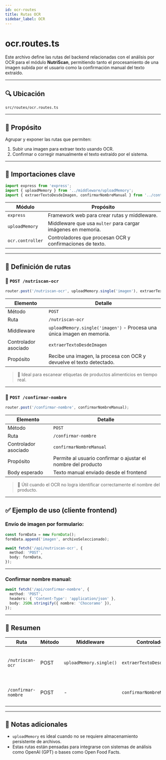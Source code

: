 ```yaml
---
id: ocr-routes
title: Rutas OCR
sidebar_label: OCR
---
```


# ocr.routes.ts

Este archivo define las rutas del backend relacionadas con el análisis por OCR para el módulo **NutriScan**, permitiendo tanto el procesamiento de una imagen subida por el usuario como la confirmación manual del texto extraído.

---

## 🔍 Ubicación

`src/routes/ocr.routes.ts`

---

## 📌 Propósito

Agrupar y exponer las rutas que permiten:

1. Subir una imagen para extraer texto usando OCR.
2. Confirmar o corregir manualmente el texto extraído por el sistema.

---

## 🧩 Importaciones clave

```ts
import express from 'express';
import { uploadMemory } from '../middleware/uploadMemory';
import { extraerTextoDesdeImagen, confirmarNombreManual } from '../controllers/ocr.controller';
````

| Módulo           | Propósito                                                    |
| ---------------- | ------------------------------------------------------------ |
| `express`        | Framework web para crear rutas y middleware.                 |
| `uploadMemory`   | Middleware que usa `multer` para cargar imágenes en memoria. |
| `ocr.controller` | Controladores que procesan OCR y confirmaciones de texto.    |

---

## 🚦 Definición de rutas

### 📌 `POST /nutriscan-ocr`

```ts
router.post('/nutriscan-ocr', uploadMemory.single('imagen'), extraerTextoDesdeImagen);
```

| Elemento             | Detalle                                                                |
| -------------------- | ---------------------------------------------------------------------- |
| Método               | `POST`                                                                 |
| Ruta                 | `/nutriscan-ocr`                                                       |
| Middleware           | `uploadMemory.single('imagen')` - Procesa una única imagen en memoria. |
| Controlador asociado | `extraerTextoDesdeImagen`                                              |
| Propósito            | Recibe una imagen, la procesa con OCR y devuelve el texto detectado.   |

> 🧠 Ideal para escanear etiquetas de productos alimenticios en tiempo real.

---

### 📌 `POST /confirmar-nombre`

```ts
router.post('/confirmar-nombre', confirmarNombreManual);
```

| Elemento             | Detalle                                                       |
| -------------------- | ------------------------------------------------------------- |
| Método               | `POST`                                                        |
| Ruta                 | `/confirmar-nombre`                                           |
| Controlador asociado | `confirmarNombreManual`                                       |
| Propósito            | Permite al usuario confirmar o ajustar el nombre del producto |
| Body esperado        | Texto manual enviado desde el frontend                        |

> 🔎 Útil cuando el OCR no logra identificar correctamente el nombre del producto.

---

## ✅ Ejemplo de uso (cliente frontend)

### Envío de imagen por formulario:

```ts
const formData = new FormData();
formData.append('imagen', archivoSeleccionado);

await fetch('/api/nutriscan-ocr', {
  method: 'POST',
  body: formData,
});
```

---

### Confirmar nombre manual:

```ts
await fetch('/api/confirmar-nombre', {
  method: 'POST',
  headers: { 'Content-Type': 'application/json' },
  body: JSON.stringify({ nombre: 'Chocoramo' }),
});
```

---

## 📝 Resumen

| Ruta                | Método | Middleware              | Controlador               | Propósito                              |
| ------------------- | ------ | ----------------------- | ------------------------- | -------------------------------------- |
| `/nutriscan-ocr`    | POST   | `uploadMemory.single()` | `extraerTextoDesdeImagen` | Procesar imagen y extraer texto OCR    |
| `/confirmar-nombre` | POST   | -                       | `confirmarNombreManual`   | Confirmar o corregir el texto extraído |

---

## 🧠 Notas adicionales

* `uploadMemory` es ideal cuando no se requiere almacenamiento persistente de archivos.
* Estas rutas están pensadas para integrarse con sistemas de análisis como OpenAI (GPT) o bases como Open Food Facts.

